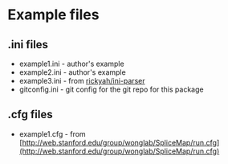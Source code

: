 Example files
=============

## .ini files

* example1.ini - author's example
* example2.ini - author's example
* example3.ini - from [rickyah/ini-parser](https://github.com/rickyah/ini-parser/blob/development/src/INIFileParser.Example/TestIniFile.ini)
* gitconfig.ini - git config for the git repo for this package

## .cfg files

* example1.cfg - from [http://web.stanford.edu/group/wonglab/SpliceMap/run.cfg](http://web.stanford.edu/group/wonglab/SpliceMap/run.cfg)
